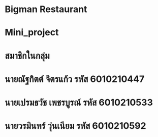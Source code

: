 # Bigman Restaurant
# Mini_project
# สมาชิกในกลุ่ม
# นายณัฐกิตต์ จิตรแก้ว รหัส 6010210447
# นายเปรมธวัช เพชรบูรณ์ รหัส 6010210533
# นายวรมินทร์ วุ่นเนียม รหัส 6010210592
